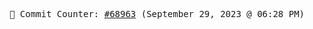 <p align="center">
    <samp>
        📮 Commit Counter: <a href="https://github.com/Javascript-void0/Javascript-void0/commits/main">#68963</a> (September 29, 2023 @ 06:28 PM)
    </samp>
</p>